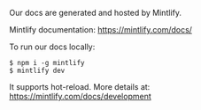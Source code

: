 Our docs are generated and hosted by Mintlify.

Mintlify documentation: https://mintlify.com/docs/

To run our docs locally:

```shell
$ npm i -g mintlify
$ mintlify dev
```

It supports hot-reload. More details at: https://mintlify.com/docs/development
